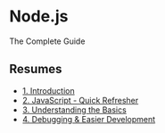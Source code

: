 # Node.js
The Complete Guide

## Resumes
- [1. Introduction](/1.Introduction/README.md)
- [2. JavaScript - Quick Refresher](/2.JavaScript-QuickRefresher/README.md)
- [3. Understanding the Basics](/3.Understanding-the-Basics/README.md)
- [4. Debugging & Easier Development](/4.Debugging&EasierDevelopment/README.md)
